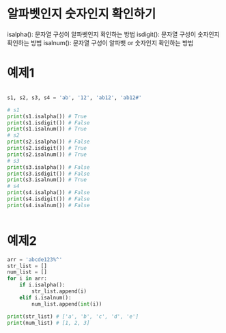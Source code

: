 # 알파벳인지 숫자인지 확인하기
  
isalpha(): 문자열 구성이 알파벳인지 확인하는 방법
isdigit(): 문자열 구성이 숫자인지 확인하는 방법
isalnum(): 문자열 구성이 알파뱃 or 숫자인지 확인하는 방법

# 예제1
``` python

s1, s2, s3, s4 = 'ab', '12', 'ab12', 'ab12#'

# s1
print(s1.isalpha()) # True
print(s1.isdigit()) # False
print(s1.isalnum()) # True
# s2
print(s2.isalpha()) # False
print(s2.isdigit()) # True
print(s2.isalnum()) # True
# s3
print(s3.isalpha()) # False
print(s3.isdigit()) # False
print(s3.isalnum()) # True
# s4
print(s4.isalpha()) # False
print(s4.isdigit()) # False
print(s4.isalnum()) # False



```
# 예제2
``` python
arr = 'abcde123%^'
str_list = []
num_list = []
for i in arr:
    if i.isalpha():
        str_list.append(i)
    elif i.isalnum():
        num_list.append(int(i))

print(str_list) # ['a', 'b', 'c', 'd', 'e']
print(num_list) # [1, 2, 3]

```
